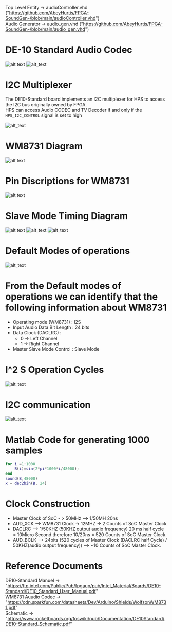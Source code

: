 Top Level Entity -> audioController.vhd ("https://github.com/AbeyHurtis/FPGA-SoundGen-/blob/main/audioController.vhd")  
Audio Generator -> audio_gen.vhd ("https://github.com/AbeyHurtis/FPGA-SoundGen-/blob/main/audio_gen.vhd")
# DE-10 Standard Audio Codec
![alt text](https://github.com/AbeyHurtis/FPGA-SoundGen-/blob/main/TestBenchScreenShots/DE-10.PNG?raw=true)
![alt_text](https://github.com/AbeyHurtis/FPGA-SoundGen-/blob/main/TestBenchScreenShots/WM8731-DE10.PNG)

# I2C Multiplexer 
The DE10-Standard board implements an I2C multiplexer for HPS to access the I2C bus originally owned by FPGA.   
HPS can access Audio CODEC and TV Decoder if and only if the `HPS_I2C_CONTROL` signal is set to high 

![alt_text](https://github.com/AbeyHurtis/FPGA-SoundGen-/blob/main/TestBenchScreenShots/I2C_Diagram.PNG)

# WM8731 Diagram
![alt text](https://github.com/AbeyHurtis/FPGA-SoundGen-/blob/main/TestBenchScreenShots/WM8731.PNG?raw=true)
# Pin Discriptions for WM8731 
![alt text](https://github.com/AbeyHurtis/FPGA-SoundGen-/blob/main/TestBenchScreenShots/WM873_PIN.PNG?raw=true)
# Slave Mode Timing Diagram 
![alt text](https://github.com/AbeyHurtis/FPGA-SoundGen-/blob/main/TestBenchScreenShots/TimingDiagramWM8731.PNG)
![alt_text](https://github.com/AbeyHurtis/FPGA-SoundGen-/blob/main/TestBenchScreenShots/TimingDiagram_Table.PNG)
![alt_text](https://github.com/AbeyHurtis/FPGA-SoundGen-/blob/main/TestBenchScreenShots/TimingDiagram_Table2.PNG)


# Default Modes of operations 
![alt_text](https://github.com/AbeyHurtis/FPGA-SoundGen-/blob/main/TestBenchScreenShots/Defaults.PNG)

# From the Default modes of operations we can identify that the following information about WM8731
* Operating mode (WM8731) : I2S  
* Input Audio Data Bit Length : 24 bits  
* Data Clock (DACLRC) :
    + 0 -> Left Channel  
    + 1 -> Right Channel   
* Master Slave Mode Control : Slave Mode  

# I^2 S Operation Cycles
![alt_text](https://github.com/AbeyHurtis/FPGA-SoundGen-/blob/main/TestBenchScreenShots/I2S.PNG)

# I2C communication 
![alt_text](https://github.com/AbeyHurtis/FPGA-SoundGen-/blob/main/TestBenchScreenShots/I2S_data.PNG)

# Matlab Code for generating 1000 samples 
```matlab
for i =1:1000
    B(i)=sin(2*pi*1000*i/48000);
end
sound(B,48000)
x = dec2bin(B, 24)
```

# Clock Construction
+ Master Clock of SoC - > 50MHz --> 1/50MH 20ns
+ AUD_XCK --> WM8731 Clock -> 12MHZ -> 2 Counts of SoC Master Clock
+ DACLRC --> 1/50KHZ (50KHZ output audio frequency) 20 ms
            half cycle = 10Micro Second
            therefore 10/20ns = 520 Counts of SoC Master Clock.
+ AUD_BCLK --> 24bits (520 cycles of Master Clock (DACLRC half Cycle) / 50KHZ(audio output frequency)) -->  ~10 Counts of SoC Master Clock. 
        
        
            

# Reference Documents  
DE10-Standard Manuel -> "https://ftp.intel.com/Public/Pub/fpgaup/pub/Intel_Material/Boards/DE10-Standard/DE10_Standard_User_Manual.pdf"  
WM8731 Auudio Codec -> "https://cdn.sparkfun.com/datasheets/Dev/Arduino/Shields/WolfsonWM8731.pdf"  
Schematic -> "https://www.rocketboards.org/foswiki/pub/Documentation/DE10Standard/DE10-Standard_Schematic.pdf"  

